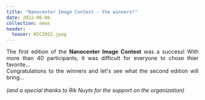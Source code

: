 ```yaml
---
title: "Nanocenter Image Contest - the winners!"
date: 2022-06-06
collection: news
header:
  teaser: NIC2022.jpeg
---
```


<p align= "justify">
The first edition of the <b>Nanocenter Image Contest</b> was a success!</b> With more than 40 participants, it was difficult for everyone to chose thier favorite... <br>
Congratulations to the winners and let's see what the second edition will bring...
<br><br>
<i> (and a special thanks to Rik Nuyts for the support on the organization) </i>
<br><br>
